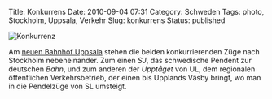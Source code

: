 Title: Konkurrens
Date: 2010-09-04 07:31
Category: Schweden
Tags: photo, Stockholm, Uppsala, Verkehr
Slug: konkurrens
Status: published

![Konkurrenz](/pic/konkurransulsj_s.jpg "Konkurrenz")

Am [neuen Bahnhof
Uppsala](http://www.fiket.de/2010/04/13/neuer-bahnhof-uppsala/) stehen
die beiden konkurrierenden Züge nach Stockholm nebeneinander. Zum einen
*SJ*, das schwedische Pendent zur deutschen *Bahn*, und zum anderen der
*Upptåget* von UL, dem regionalen öffentlichen Verkehrsbetrieb, der
einen bis Upplands Väsby bringt, wo man in die Pendelzüge von SL
umsteigt.

